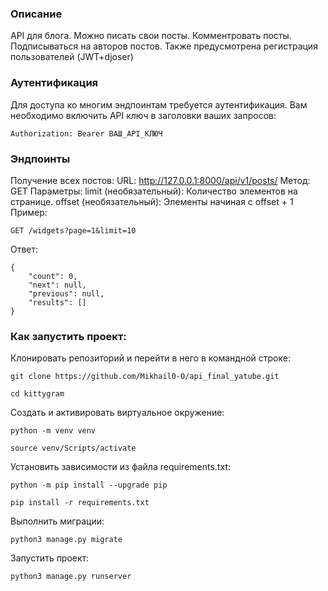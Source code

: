 ### Описание
API для блога. Можно писать свои посты. Комментровать посты.
Подписываться на авторов постов. 
Также предусмотрена регистрация пользователей (JWT+djoser)

### Аутентификация
Для доступа ко многим эндпоинтам требуется аутентификация. Вам необходимо включить API ключ в заголовки ваших запросов:
```
Authorization: Bearer ВАШ_API_КЛЮЧ
```

### Эндпоинты
Получение всех постов:
URL: http://127.0.0.1:8000/api/v1/posts/
Метод: GET
Параметры:
limit (необязательный): Количество элементов на странице.
offset (необязательный): Элементы начиная с offset + 1
Пример:
```
GET /widgets?page=1&limit=10
```
Ответ:
```
{
    "count": 0,
    "next": null,
    "previous": null,
    "results": []
}
```

### Как запустить проект:
Клонировать репозиторий и перейти в него в командной строке:
```
git clone https://github.com/Mikhail0-O/api_final_yatube.git

cd kittygram
```
Cоздать и активировать виртуальное окружение:
```
python -m venv venv

source venv/Scripts/activate
```
Установить зависимости из файла requirements.txt:
```
python -m pip install --upgrade pip

pip install -r requirements.txt
```
Выполнить миграции:
```
python3 manage.py migrate
```
Запустить проект:
```
python3 manage.py runserver
```